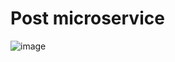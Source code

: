# Post microservice 

![image](https://github.com/user-attachments/assets/0a574740-5b5e-4d97-a654-c7f8e0ef692c)

